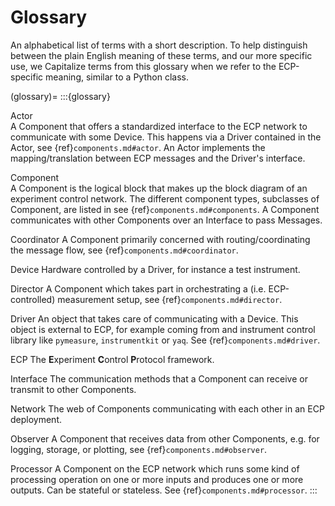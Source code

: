 # Glossary

An alphabetical list of terms with a short description.
To help distinguish between the plain English meaning of these terms, and our more specific use, we Capitalize terms
from this glossary when we refer to the ECP-specific meaning, similar to a Python class.

(glossary)=
:::{glossary}

Actor  
    A Component that offers a standardized interface to the ECP network to communicate with some Device. This
    happens via a Driver contained in the Actor, see {ref}`components.md#actor`. An Actor implements the
    mapping/translation between ECP messages and the Driver's interface.

Component  
    A Component is the logical block that makes up the block diagram of an experiment control network. The different
    component types, subclasses of Component, are listed in see {ref}`components.md#components`. A Component 
    communicates with other Components over an Interface to pass Messages.

Coordinator
    A Component primarily concerned with routing/coordinating the message flow, see {ref}`components.md#coordinator`.

Device
    Hardware controlled by a Driver, for instance a test instrument.

Director
    A Component which takes part in orchestrating a (i.e. ECP-controlled) measurement setup, see
    {ref}`components.md#director`.

Driver
    An object that takes care of communicating with a Device. This object is external to ECP, for example coming from and
    instrument control library like `pymeasure`, `instrumentkit` or `yaq`. See {ref}`components.md#driver`.

ECP
    The **E**xperiment **C**ontrol **P**rotocol framework.

Interface
    The communication methods that a Component can receive or transmit to other Components. 

Network
    The web of Components communicating with each other in an ECP deployment.

Observer
    A Component that receives data from other Components, e.g. for logging, storage, or plotting, see
    {ref}`components.md#observer`.

Processor
    A Component on the ECP network which runs some kind of processing operation on one or more inputs and produces one or
    more outputs. Can be stateful or stateless. See {ref}`components.md#processor`.
:::
